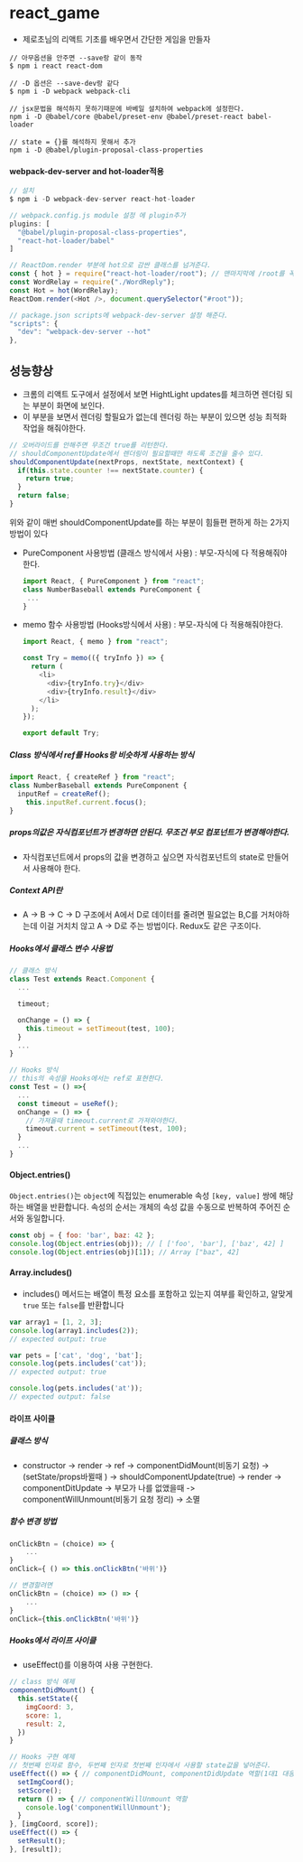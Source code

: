 # react_game

- 제로초님의 리액트 기초를 배우면서 간단한 게임을 만들자

```shell
// 아무옵션을 안주면 --save랑 같이 동작
$ npm i react react-dom

// -D 옵션은 --save-dev랑 같다
$ npm i -D webpack webpack-cli

// jsx문법을 해석하지 못하기때문에 바베일 설치하여 webpack에 설정한다.
npm i -D @babel/core @babel/preset-env @babel/preset-react babel-loader

// state = {}를 해석하지 못해서 추가
npm i -D @babel/plugin-proposal-class-properties
```

#### webpack-dev-server and hot-loader적용

```javascript
// 설치
$ npm i -D webpack-dev-server react-hot-loader

// webpack.config.js module 설정 에 plugin추가
plugins: [
  "@babel/plugin-proposal-class-properties",
  "react-hot-loader/babel"
]

// ReactDom.render 부분에 hot으로 감싼 클래스를 넘겨준다.
const { hot } = require("react-hot-loader/root"); // 맨마지막에 /root를 꼭붙여야 한다.
const WordRelay = require("./WordReply");
const Hot = hot(WordRelay);
ReactDom.render(<Hot />, document.querySelector("#root"));

// package.json scripts에 webpack-dev-server 설정 해준다.
"scripts": {
  "dev": "webpack-dev-server --hot"
},

```

## 성능향상

- 크롬의 리액트 도구에서 설정에서 보면 HightLight updates를 체크하면 렌더링 되는 부분이 화면에 보인다.
- 이 부분을 보면서 렌더링 할필요가 없는데 렌더링 하는 부분이 있으면 성능 최적화 작업을 해줘야한다.

```javascript
// 오버라이드를 안해주면 무조건 true를 리턴한다.
// shouldComponentUpdate에서 렌더링이 필요할때만 하도록 조건을 줄수 있다.
shouldComponentUpdate(nextProps, nextState, nextContext) {
  if(this.state.counter !== nextState.counter) {
    return true;
  }
  return false;
}
```

위와 같이 매번 shouldComponentUpdate를 하는 부분이 힘들편 편하게 하는 2가지 방법이 있다

- PureComponent 사용방법 (클래스 방식에서 사용) : 부모-자식에 다 적용해줘야한다.

  ```javascript
  import React, { PureComponent } from "react";
  class NumberBaseball extends PureComponent {
   ...
  }
  ```

- memo 함수 사용방법 (Hooks방식에서 사용) : 부모-자식에 다 적용해줘야한다.

  ```javascript
  import React, { memo } from "react";

  const Try = memo(({ tryInfo }) => {
    return (
      <li>
        <div>{tryInfo.try}</div>
        <div>{tryInfo.result}</div>
      </li>
    );
  });

  export default Try;
  ```

##### Class 방식에서 ref를 Hooks랑 비슷하게 사용하는 방식

```javascript
import React, { createRef } from "react";
class NumberBaseball extends PureComponent {
  inputRef = createRef();
	this.inputRef.current.focus();
}
```

##### props의값은 자식컴포넌트가 변경하면 안된다. 무조건 부모 컴포넌트가 변경해야한다.

- 자식컴포넌트에서 props의 값을 변경하고 싶으면 자식컴포넌트의 state로 만들어서 사용해야 한다.

##### Context API란

- A -> B -> C -> D 구조에서 A에서 D로 데이터를 줄려면 필요없는 B,C를 거처야하는데 이걸 거치치 않고 A -> D로 주는 방법이다. Redux도 같은 구조이다.

##### Hooks에서 클래스 변수 사용법

```javascript
// 클래스 방식
class Test extends React.Component {
  ...

  timeout;

  onChange = () => {
    this.timeout = setTimeout(test, 100);
  }
  ...
}

// Hooks 방식
// this의 속성을 Hooks에서는 ref로 표현한다.
const Test = () =>{
  ...
  const timeout = useRef();
  onChange = () => {
    // 가져올때 timeout.current로 가져와야한다.
    timeout.current = setTimeout(test, 100);
  }
  ...
}
```



#### Object.entries()

`Object.entries()`는 `object`에 직접있는 enumerable 속성 `[key, value]` 쌍에 해당하는 배열을 반환합니다. 속성의 순서는 개체의 속성 값을 수동으로 반복하여 주어진 순서와 동일합니다.

```javascript
const obj = { foo: 'bar', baz: 42 };
console.log(Object.entries(obj)); // [ ['foo', 'bar'], ['baz', 42] ]
console.log(Object.entries(obj)[1]); // Array ["baz", 42]
```



#### Array.**includes()**

- includes() 메서드는 배열이 특정 요소를 포함하고 있는지 여부를 확인하고, 알맞게 `true` 또는 `false`를 반환합니다

```javascript
var array1 = [1, 2, 3];
console.log(array1.includes(2));
// expected output: true

var pets = ['cat', 'dog', 'bat'];
console.log(pets.includes('cat'));
// expected output: true

console.log(pets.includes('at'));
// expected output: false
```



#### 라이프 사이클

##### 클래스 방식

- constructor -> render -> ref -> componentDidMount(비동기 요청)  -> (setState/props바뀔때 ) -> shouldComponentUpdate(true) -> render -> componentDitUpdate -> 부모가 나를 없앴을때 -> componentWillUnmount(비동기 요청 정리) -> 소멸

##### 함수 변경 방법 

```javascript
onClickBtn = (choice) => {
	... 
}
onClick={ () => this.onClickBtn('바위')}

// 변경할려면 
onClickBtn = (choice) => () => {
	... 
}
onClick={this.onClickBtn('바위')}
```

##### Hooks에서 라이프 사이클
- useEffect()를 이용하여 사용 구현한다. 

```javascript
// class 방식 예제
componentDidMount() {
  this.setState({
    imgCoord: 3,
    score: 1,
    result: 2,
  })
}

// Hooks 구현 예제
// 첫번째 인자로 함수, 두번째 인자로 첫번째 인자에서 사용할 state값을 넣어준다.
useEffect(() => { // componentDidMount, componentDidUpdate 역할(1대1 대응은 아님)
  setImgCoord();
  setScore();
  return () => { // componentWillUnmount 역할
    console.log('componentWillUnmount');
  }
}, [imgCoord, score]);
useEffect(() => {
  setResult();
}, [result]);

```
